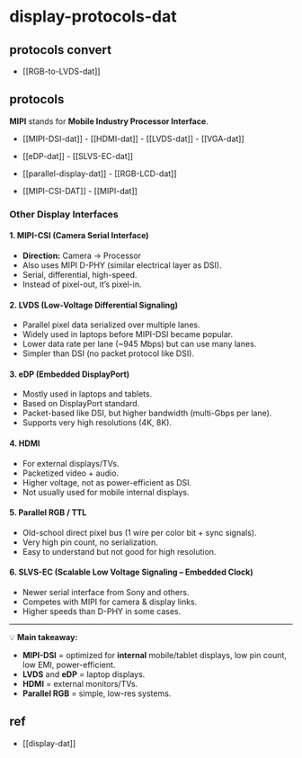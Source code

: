 
# display-protocols-dat


## protocols convert 

- [[RGB-to-LVDS-dat]]



## protocols 

**MIPI** stands for **Mobile Industry Processor Interface**.

- [[MIPI-DSI-dat]]  - [[HDMI-dat]] - [[LVDS-dat]] - [[VGA-dat]]

- [[eDP-dat]] - [[SLVS-EC-dat]]

- [[parallel-display-dat]] - [[RGB-LCD-dat]]

- [[MIPI-CSI-DAT]] - [[MIPI-dat]]

### Other Display Interfaces

#### 1. **MIPI-CSI** (Camera Serial Interface)
- **Direction:** Camera → Processor
- Also uses MIPI D-PHY (similar electrical layer as DSI).
- Serial, differential, high-speed.
- Instead of pixel-out, it’s pixel-in.

#### 2. **LVDS** (Low-Voltage Differential Signaling)
- Parallel pixel data serialized over multiple lanes.
- Widely used in laptops before MIPI-DSI became popular.
- Lower data rate per lane (~945 Mbps) but can use many lanes.
- Simpler than DSI (no packet protocol like DSI).

#### 3. **eDP** (Embedded DisplayPort)
- Mostly used in laptops and tablets.
- Based on DisplayPort standard.
- Packet-based like DSI, but higher bandwidth (multi-Gbps per lane).
- Supports very high resolutions (4K, 8K).

#### 4. **HDMI**
- For external displays/TVs.
- Packetized video + audio.
- Higher voltage, not as power-efficient as DSI.
- Not usually used for mobile internal displays.

#### 5. **Parallel RGB / TTL**
- Old-school direct pixel bus (1 wire per color bit + sync signals).
- Very high pin count, no serialization.
- Easy to understand but not good for high resolution.

#### 6. **SLVS-EC** (Scalable Low Voltage Signaling – Embedded Clock)
- Newer serial interface from Sony and others.
- Competes with MIPI for camera & display links.
- Higher speeds than D-PHY in some cases.

---

💡 **Main takeaway:**  
- **MIPI-DSI** = optimized for **internal** mobile/tablet displays, low pin count, low EMI, power-efficient.  
- **LVDS** and **eDP** = laptop displays.  
- **HDMI** = external monitors/TVs.  
- **Parallel RGB** = simple, low-res systems.

## ref 

- [[display-dat]]